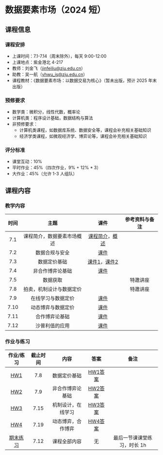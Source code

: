 # 数据要素市场（2024 短）

## 课程信息
### 课程安排

- 上课时间：7.1-7.14（周末除外），每天 9:00-12:00
- 上课地点：紫金港北 4-217
- 教师：刘金飞（jinfeiliu@zju.edu.cn）
- 助教：吴一航（yhwu_is@zju.edu.cn）
- 课程教材：《数据要素市场：以数据交易为核心》（暂未出版，预计 2025 年末出版）

### 预修要求

- 数学类：微积分，线性代数，概率论
- 计算机类：程序设计基础，数据结构与算法
- 非预修要求：
    - 计算机类课程，如数据库系统、数据安全等，课程会补充相关基础知识
    - 经济学类课程，如微观经济学、博弈论等，课程会补充相关基础知识

### 评分标准

- 课堂互动：10%
- 平时作业：45%（四次作业，9% + 12% * 3）
- 大作业：45%（允许 1-3 人组队）

## 课程内容

### 教学内容

| 时间 | 主题 | 课件 | 参考资料与备注 |
| :---: | :----: | :---: | :---: |
| 7.1 | 课程简介，数据要素市场概述 | [课程简介](2024/lec00%20课程简介.pptx)，[概述](2024/lec01%20数据要素市场简介.pptx) |  |
| 7.2 | 数据合规与安全 | [课件](2024/lec02%20数据合规与安全.pptx) |  |
| 7.3 | 数据定价基础 | [课件1](2024/lec03%20数据定价基础.pdf)，[课件2](2024/lec03%20数据定价基础.pptx) |  |
| 7.4 | 非合作博弈论基础 | [课件](2024/lec04%20非合作博弈论基础.pdf) |  |
| 7.5 | 数据获取 |  | 特邀讲座 |
| 7.8 | 拍卖，机制设计与数据定价 |  | 特邀讲座 |
| 7.9 | 在线学习与数据定价 | [课件](2024/lec07%20在线学习与数据定价.pdf) |  |
| 7.10 | 动态博弈与数据定价 | [课件](2024/lec08%20动态博弈与数据定价.pdf) |  |
| 7.11 | 合作博弈论基础 | [课件](2024/lec09%20合作博弈论基础.pdf) |  |
| 7.12 | 沙普利值的应用 | [课件](2024/lec10%20沙普利值的应用.pdf) |  |

### 作业与练习

| 作业/练习 | 截止时间 | 内容 | 答案 | 备注 |
| :---: | :----: | :---: | :---: | :---: |
| [HW1](2024/HW1.pdf) | 7.8 | 数据定价基础 | [HW1答案](2024/HW1-solution.pdf) |  |
| [HW2](2024/HW2.pdf) | 7.9 | 非合作博弈论基础 | [HW2答案](2024/HW2-solution.pdf) |  |
| [HW3](2024/HW3.pdf) | 7.15 | 机制设计，在线学习 | [HW3答案](2024/HW3-solution.pdf) |  |
| [HW4](2024/HW4.pdf) | 7.19 | 动态博弈，合作博弈 | [HW4答案](2024/HW4-solution.pdf) |  |
| [期末练习](2024/随堂测试.pdf) | 7.12 | 课程全部内容 | 无 | 最后一节课课堂练习，时长 1h |